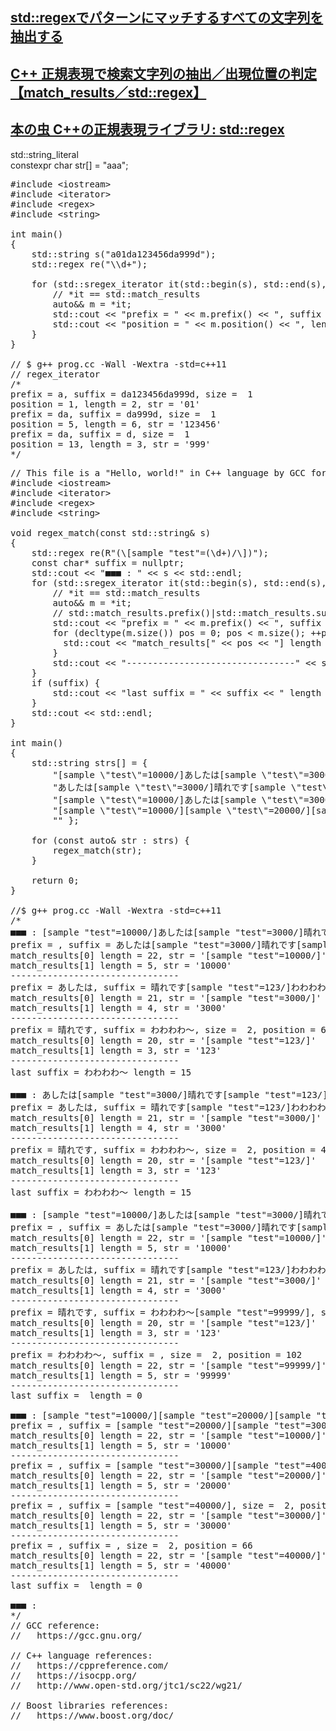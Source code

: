 ## [std::regexでパターンにマッチするすべての文字列を抽出する](https://onihusube.hatenablog.com/entry/2019/07/23/183851)
## [C++ 正規表現で検索文字列の抽出／出現位置の判定【match_results／std::regex】](https://marycore.jp/prog/cpp/std-regex-match-results-match-count/)
## [本の虫 C++の正規表現ライブラリ: std::regex](https://cpplover.blogspot.com/2015/01/c-stdregex.html)

std::string_literal<br>
constexpr char str[] = "aaa";<br>

<pre>
#include &lt;iostream&gt;
#include &lt;iterator&gt;
#include &lt;regex&gt;
#include &lt;string&gt;

int main()
{
    std::string s("a01da123456da999d");
    std::regex re("\\d+");

    for (std::sregex_iterator it(std::begin(s), std::end(s), re), end; it != end; ++it) {
        // *it == std::match_results
        auto&& m = *it;
        std::cout << "prefix = " << m.prefix() << ", suffix = " << m.suffix() << ", size =  " << m.size() << std::endl;
        std::cout << "position = " << m.position() << ", length = " << m.length() << ", str = '" << m.str() << '\'' << std::endl;
    }
}

// $ g++ prog.cc -Wall -Wextra -std=c++11
// regex_iterator
/*
prefix = a, suffix = da123456da999d, size =  1
position = 1, length = 2, str = '01'
prefix = da, suffix = da999d, size =  1
position = 5, length = 6, str = '123456'
prefix = da, suffix = d, size =  1
position = 13, length = 3, str = '999'
*/
</pre>

<pre>
// This file is a "Hello, world!" in C++ language by GCC for wandbox.
#include &lt;iostream&gt;
#include &lt;iterator&gt;
#include &lt;regex&gt;
#include &lt;string&gt;

void regex_match(const std::string& s)
{
    std::regex re(R"(\[sample "test"=(\d+)/\])");
    const char* suffix = nullptr;
    std::cout << "■■■ : " << s << std::endl;
    for (std::sregex_iterator it(std::begin(s), std::end(s), re), end; it != end; suffix = it->suffix().str().c_str(), ++it) {
        // *it == std::match_results
        auto&& m = *it;
        // std::match_results.prefix()|std::match_results.suffix() == std::sub_match
        std::cout << "prefix = " << m.prefix() << ", suffix = " << m.suffix() << ", size =  " << m.size() << ", position = " << m.position() << std::endl;
        for (decltype(m.size()) pos = 0; pos < m.size(); ++pos) {
          std::cout << "match_results[" << pos << "] length = " << m[pos].length() << ", str = '" << m[pos].str() << '\'' << std::endl;
        }
        std::cout << "--------------------------------" << std::endl;
    }
    if (suffix) {
        std::cout << "last suffix = " << suffix << " length = " << std::char_traits<char>::length(suffix) << std::endl;
    }
    std::cout << std::endl;
}

int main()
{
    std::string strs[] = {
        "[sample \"test\"=10000/]あしたは[sample \"test\"=3000/]晴れです[sample \"test\"=123/]わわわわ～", 
        "あしたは[sample \"test\"=3000/]晴れです[sample \"test\"=123/]わわわわ～", 
        "[sample \"test\"=10000/]あしたは[sample \"test\"=3000/]晴れです[sample \"test\"=123/]わわわわ～[sample \"test\"=99999/]",
        "[sample \"test\"=10000/][sample \"test\"=20000/][sample \"test\"=30000/][sample \"test\"=40000/]",
        "" };

    for (const auto& str : strs) {
        regex_match(str);
    }

    return 0;
}

//$ g++ prog.cc -Wall -Wextra -std=c++11
/*
■■■ : [sample "test"=10000/]あしたは[sample "test"=3000/]晴れです[sample "test"=123/]わわわわ～
prefix = , suffix = あしたは[sample "test"=3000/]晴れです[sample "test"=123/]わわわわ～, size =  2, position = 0
match_results[0] length = 22, str = '[sample "test"=10000/]'
match_results[1] length = 5, str = '10000'
--------------------------------
prefix = あしたは, suffix = 晴れです[sample "test"=123/]わわわわ～, size =  2, position = 34
match_results[0] length = 21, str = '[sample "test"=3000/]'
match_results[1] length = 4, str = '3000'
--------------------------------
prefix = 晴れです, suffix = わわわわ～, size =  2, position = 67
match_results[0] length = 20, str = '[sample "test"=123/]'
match_results[1] length = 3, str = '123'
--------------------------------
last suffix = わわわわ～ length = 15

■■■ : あしたは[sample "test"=3000/]晴れです[sample "test"=123/]わわわわ～
prefix = あしたは, suffix = 晴れです[sample "test"=123/]わわわわ～, size =  2, position = 12
match_results[0] length = 21, str = '[sample "test"=3000/]'
match_results[1] length = 4, str = '3000'
--------------------------------
prefix = 晴れです, suffix = わわわわ～, size =  2, position = 45
match_results[0] length = 20, str = '[sample "test"=123/]'
match_results[1] length = 3, str = '123'
--------------------------------
last suffix = わわわわ～ length = 15

■■■ : [sample "test"=10000/]あしたは[sample "test"=3000/]晴れです[sample "test"=123/]わわわわ～[sample "test"=99999/]
prefix = , suffix = あしたは[sample "test"=3000/]晴れです[sample "test"=123/]わわわわ～[sample "test"=99999/], size =  2, position = 0
match_results[0] length = 22, str = '[sample "test"=10000/]'
match_results[1] length = 5, str = '10000'
--------------------------------
prefix = あしたは, suffix = 晴れです[sample "test"=123/]わわわわ～[sample "test"=99999/], size =  2, position = 34
match_results[0] length = 21, str = '[sample "test"=3000/]'
match_results[1] length = 4, str = '3000'
--------------------------------
prefix = 晴れです, suffix = わわわわ～[sample "test"=99999/], size =  2, position = 67
match_results[0] length = 20, str = '[sample "test"=123/]'
match_results[1] length = 3, str = '123'
--------------------------------
prefix = わわわわ～, suffix = , size =  2, position = 102
match_results[0] length = 22, str = '[sample "test"=99999/]'
match_results[1] length = 5, str = '99999'
--------------------------------
last suffix =  length = 0

■■■ : [sample "test"=10000/][sample "test"=20000/][sample "test"=30000/][sample "test"=40000/]
prefix = , suffix = [sample "test"=20000/][sample "test"=30000/][sample "test"=40000/], size =  2, position = 0
match_results[0] length = 22, str = '[sample "test"=10000/]'
match_results[1] length = 5, str = '10000'
--------------------------------
prefix = , suffix = [sample "test"=30000/][sample "test"=40000/], size =  2, position = 22
match_results[0] length = 22, str = '[sample "test"=20000/]'
match_results[1] length = 5, str = '20000'
--------------------------------
prefix = , suffix = [sample "test"=40000/], size =  2, position = 44
match_results[0] length = 22, str = '[sample "test"=30000/]'
match_results[1] length = 5, str = '30000'
--------------------------------
prefix = , suffix = , size =  2, position = 66
match_results[0] length = 22, str = '[sample "test"=40000/]'
match_results[1] length = 5, str = '40000'
--------------------------------
last suffix =  length = 0

■■■ : 
*/
// GCC reference:
//   https://gcc.gnu.org/

// C++ language references:
//   https://cppreference.com/
//   https://isocpp.org/
//   http://www.open-std.org/jtc1/sc22/wg21/

// Boost libraries references:
//   https://www.boost.org/doc/
</pre>
